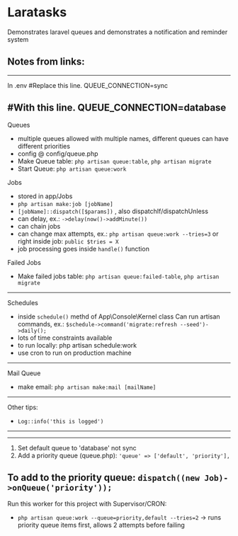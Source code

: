 # Laratasks #

Demonstrates laravel queues and demonstrates a notification and reminder system


## Notes from links: ##
---
In .env 
#Replace this line.
QUEUE_CONNECTION=sync 

#With this line.
QUEUE_CONNECTION=database
---

Queues
- multiple queues allowed with multiple names, different queues can have different priorities
- config @ config/queue.php
- Make Queue table: ```php artisan queue:table```, ```php artisan migrate```
- Start Queue:  ```php artisan queue:work```

Jobs
- stored in app/Jobs
- ```php artisan make:job [jobName]```
- ```[jobName]::dispatch([$params])``` , also dispatchIf/dispatchUnless
- can delay, ex.: ```->delay(now()->addMinute())```
- can chain jobs
- can change max attempts, ex.: ```php artisan queue:work --tries=3``` or right inside job: ```public $tries = X```
- job processing goes inside ```handle()``` function

Failed Jobs
- Make failed jobs table: ```php artisan queue:failed-table```, ```php artisan migrate```
---
Schedules
- inside ```schedule()``` methd of App\Console\Kernel class
Can run artisan commands, ex.: ```$schedule->command('migrate:refresh --seed')->daily();```
- lots of time constraints available
- to run locally: php artisan schedule:work
- use cron to run on production machine
---
Mail Queue
- make email: ```php artisan make:mail [mailName]```

---
Other tips:
- ```Log::info('this is logged')```
---
---
1. Set default queue to 'database' not sync
2. Add a priority queue (queue.php): ```'queue' => ['default', 'priority'],```

To add to the priority queue: ```dispatch((new Job)->onQueue('priority')); ```
---
Run this worker for this project with Supervisor/CRON:
-  ```php artisan queue:work --queue=priority,default --tries=2``` -> runs priority queue items first, allows 2 attempts before failing


